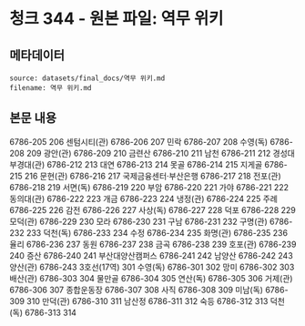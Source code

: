 # 청크 344 - 원본 파일: 역무 위키

## 메타데이터

```
source: datasets/final_docs/역무 위키.md
filename: 역무 위키.md
```

## 본문 내용

6786-205 206 센텀시티(관) 6786-206 207 민락 6786-207 208 수영(독) 6786-208 209 광안(관) 6786-209 210 금련산 6786-210 211 남천 6786-211 212 경성대부경대(관) 6786-212 213 대연 6786-213 214 못골 6786-214 215 지게골 6786-215 216 문현(관) 6786-216 217 국제금융센터·부산은행 6786-217 218 전포(관) 6786-218 219 서면(독) 6786-219 220 부암 6786-220 221 가야 6786-221 222 동의대(관) 6786-222 223 개금 6786-223 224 냉정(관) 6786-224 225 주례 6786-225 226 감전 6786-226 227 사상(독) 6786-227 228 덕포 6786-228 229 모덕(관) 6786-229 230 모라 6786-230 231 구남 6786-231 232 구명(관) 6786-232 233 덕천(독) 6786-233 234 수정 6786-234 235 화명(관) 6786-235 236 율리 6786-236 237 동원 6786-237 238 금곡 6786-238 239 호포(관) 6786-239 240 증산 6786-240 241 부산대양산캠퍼스 6786-241 242 남양산 6786-242 243 양산(관) 6786-243 3호선(17역) 301 수영(독) 6786-301 302 망미 6786-302 303 배산(관) 6786-303 304 물만골 6786-304 305 연산(독) 6786-305 306 거제(관) 6786-306 307 종합운동장 6786-307 308 사직 6786-308 309 미남(독) 6786-309 310 만덕(관) 6786-310 311 남산정 6786-311 312 숙등 6786-312 313 덕천(독) 6786-313 314